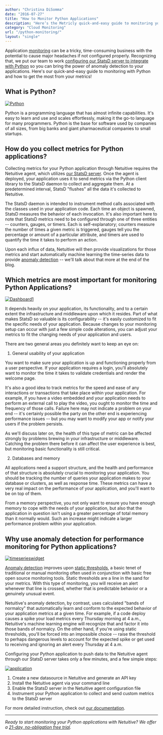 ```yaml
---
author: "Christina DiSomma"
date: "2016-07-27"
title: "How to Monitor Python Applications"
description: "Here’s the Metricly quick-and-easy guide to monitoring your Python applications, and how to get the most from your metrics!"
category: "Cloud Monitoring"
url: "/python-monitoring/"
layout: "single"
---
```


Application [monitoring](/product) can be a tricky, time-consuming business with the potential to cause major headaches if not configured properly. Recognizing that, we put our team to work [configuring our StatsD server to integrate with Python](https://help.netuitive.com/Content/Misc/Datasources/Netuitive/integrations/python.htm) so you can bring the power of anomaly detection to your applications. Here's our quick-and-easy guide to monitoring with Python and how to get the most from your metrics!

What is Python?
---------------

[![Python](https://s3-us-west-2.amazonaws.com/com-netuitive-app-usw2-public/wp-content/uploads/2016/07/imageedit_1_7254343722.png)](https://s3-us-west-2.amazonaws.com/com-netuitive-app-usw2-public/wp-content/uploads/2016/07/imageedit_1_7254343722.png)

Python is a programming language that has almost infinite capabilities. It's easy to learn and use and scales effortlessly, making it the go-to language for many programmers. Python is the base for software used by companies of all sizes, from big banks and giant pharmaceutical companies to small startups.

How do you collect metrics for Python applications?
---------------------------------------------------

Collecting metrics for your Python application through Netuitive requires the Netuitive agent, which utilizes [our StatsD server](https://help.netuitive.com/Content/Misc/Datasources/new_statsd_datasource.htm). Once the agent is deployed, your application uses it to send metrics via the Python client library to the StatsD daemon to collect and aggregate them. At a predetermined interval, StatsD "flushes" all the data it's collected to Netuitive.

The StatsD daemon is intended to instrument method calls associated with the classes used in your application code. Each time an object is spawned, StatsD measures the behavior of each invocation. It's also important here to note that StatsD metrics need to be configured through one of three entities -- counters, gauges, or timers. Each is self-explanatory; counters measure the number of times a given metric is triggered, gauges tell you the percentage or amount of a particular attribute, and timers are used to quantify the time it takes to perform an action.

Upon each influx of data, Netuitive will then provide visualizations for those metrics and start automatically machine learning the time-series data to provide [anomaly detection](/product/anomaly-detection) -- we'll talk about that more at the end of the blog.

Which metrics are most important for monitoring Python Applications?
--------------------------------------------------------------------

[![Dashboard1](https://s3-us-west-2.amazonaws.com/com-netuitive-app-usw2-public/wp-content/uploads/2016/07/Dashboard1-1024x509.png)](https://s3-us-west-2.amazonaws.com/com-netuitive-app-usw2-public/wp-content/uploads/2016/07/Dashboard1.png)

It depends heavily on your application, its functionality, and to a certain extent the infrastructure and middleware upon which it resides. Part of what makes StatsD so valuable is its configurability -- it's easily customized to fit the specific needs of your application. Because changes to your monitoring setup can occur with just a few simple code alterations, you can adjust your metrics to fit the changing needs of your application and users.

There are two general areas you definitely want to keep an eye on:

1) General usability of your application

You want to make sure your application is up and functioning properly from a user perspective. If your application requires a login, you'll absolutely want to monitor the time it takes to validate credentials and render the welcome page.

It's also a good idea to track metrics for the speed and ease of any interactions or transactions that take place within your application. For example, if you have a video embedded and your application needs to perform an external call to play the video, you ought to monitor the time and frequency of those calls. Failure here may not indicate a problem on your end -- it's certainly possible the party on the other end is experiencing performance issues -- but you may want to modify your app or notify your users if the problem persists.

As we'll discuss later on, the health of this type of metric can be affected strongly by problems brewing in your infrastructure or middleware. Catching the problem there before it can affect the user experience is best, but monitoring basic functionality is still critical.

2) Databases and memory

All applications need a support structure, and the health and performance of that structure is absolutely crucial to monitoring your application. You should be tracking the number of queries your application makes to your database or clusters, as well as response time. These metrics can have a very real impact on the performance of your application, and you'll want to be on top of them.

From a memory perspective, you not only want to ensure you have enough memory to cope with the needs of your application, but also that the application in question isn't using a greater percentage of total memory than it normally would. Such an increase might indicate a larger performance problem within your application.

Why use anomaly detection for performance monitoring for Python applications?
-----------------------------------------------------------------------------

[![timeserieswidget](https://s3-us-west-2.amazonaws.com/com-netuitive-app-usw2-public/wp-content/uploads/2016/07/timeserieswidget-1024x252.png)](https://s3-us-west-2.amazonaws.com/com-netuitive-app-usw2-public/wp-content/uploads/2016/07/timeserieswidget.png)

[Anomaly detection](/category/anomaly-detection) improves upon [static thresholds](https://help.netuitive.com/Content/Performance/Analytics/statis_thresholds.htm), a basic tenet of traditional or manual monitoring often used in conjunction with basic free open source monitoring tools. Static thresholds are a line in the sand for your metrics. With this type of monitoring, you will receive an alert whenever that line is crossed, whether that is predictable behavior or a genuinely unusual event.

Netuitive's anomaly detection, by contrast, uses calculated "bands of normalcy" that automatically learn and conform to the expected behavior of your application metrics at a given time. For example, if a code deploy causes a spike your load metrics every Thursday morning at 4 a.m., Netuitive's machine learning engine will recognize that and factor it into those bands of normalcy. On the other hand, if you're using static thresholds, you'll be forced into an impossible choice -- raise the threshold to perhaps dangerous levels to account for the expected spike or get used to receiving and ignoring an alert every Thursday at 4 a.m.

Configuring your Python application to push data to the Netuitive agent through our StatsD server takes only a few minutes, and a few simple steps:

[![application](https://s3-us-west-2.amazonaws.com/com-netuitive-app-usw2-public/wp-content/uploads/2016/07/application-1024x377.png)](https://s3-us-west-2.amazonaws.com/com-netuitive-app-usw2-public/wp-content/uploads/2016/07/application.png)

1.  Create a new datasource in Netuitive and generate an API key
2.  Install the Netuitive agent via your command line
3.  Enable the StatsD server in the Netuitive agent configuration file
4.  Instrument your Python application to collect and send custom metrics to the StatsD server

For more detailed instruction, check out [our documentation](https://help.netuitive.com/Content/Misc/Datasources/Netuitive/integrations/python.htm).

* * * * *

*Ready to start monitoring your Python applications with Netuitive? We offer a [21-day, no-obligation free trial](/signup).*
